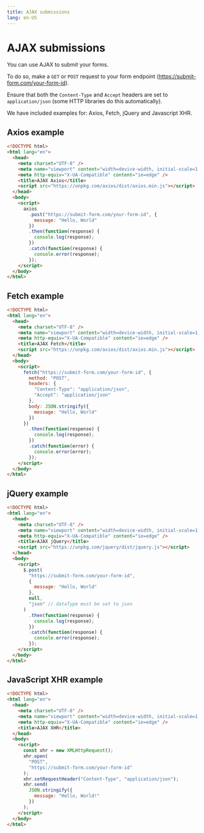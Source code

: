 ```yaml
---
title: AJAX submissions
lang: en-US
---
```


# AJAX submissions

You can use AJAX to submit your forms.

To do so, make a `GET` or `POST` request to your form endpoint (https://submit-form.com/your-form-id).

Ensure that both the `Content-Type` and `Accept` headers are set to `application/json` (some HTTP libraries do this automatically).

We have included examples for: Axios, Fetch, jQuery and Javascript XHR.

## Axios example

```html
<!DOCTYPE html>
<html lang="en">
  <head>
    <meta charset="UTF-8" />
    <meta name="viewport" content="width=device-width, initial-scale=1.0" />
    <meta http-equiv="X-UA-Compatible" content="ie=edge" />
    <title>AJAX Axios</title>
    <script src="https://unpkg.com/axios/dist/axios.min.js"></script>
  </head>
  <body>
    <script>
      axios
        .post("https://submit-form.com/your-form-id", {
          message: "Hello, World"
        })
        .then(function(response) {
          console.log(response);
        })
        .catch(function(response) {
          console.error(response);
        });
    </script>
  </body>
</html>
```

## Fetch example

```html
<!DOCTYPE html>
<html lang="en">
  <head>
    <meta charset="UTF-8" />
    <meta name="viewport" content="width=device-width, initial-scale=1.0" />
    <meta http-equiv="X-UA-Compatible" content="ie=edge" />
    <title>AJAX Fetch</title>
    <script src="https://unpkg.com/axios/dist/axios.min.js"></script>
  </head>
  <body>
    <script>
      fetch("https://submit-form.com/your-form-id", {
        method: "POST",
        headers: {
          "Content-Type": "application/json",
          "Accept": "application/json"
        },
        body: JSON.stringify({
          message: "Hello, World"
        })
      })
        .then(function(response) {
          console.log(response);
        })
        .catch(function(error) {
          console.error(error);
        });
    </script>
  </body>
</html>
```

## jQuery example

```html
<!DOCTYPE html>
<html lang="en">
  <head>
    <meta charset="UTF-8" />
    <meta name="viewport" content="width=device-width, initial-scale=1.0" />
    <meta http-equiv="X-UA-Compatible" content="ie=edge" />
    <title>AJAX jQuery</title>
    <script src="https://unpkg.com/jquery/dist/jquery.js"></script>
  </head>
  <body>
    <script>
      $.post(
        "https://submit-form.com/your-form-id",
        {
          message: "Hello, World"
        },
        null,
        "json" // dataType must be set to json
      )
        .then(function(response) {
          console.log(response);
        })
        .catch(function(response) {
          console.error(response);
        });
    </script>
  </body>
</html>
```

## JavaScript XHR example

```html
<!DOCTYPE html>
<html lang="en">
  <head>
    <meta charset="UTF-8" />
    <meta name="viewport" content="width=device-width, initial-scale=1.0" />
    <meta http-equiv="X-UA-Compatible" content="ie=edge" />
    <title>AJAX XHR</title>
  </head>
  <body>
    <script>
      const xhr = new XMLHttpRequest();
      xhr.open(
        "POST",
        "https://submit-form.com/your-form-id"
      );
      xhr.setRequestHeader("Content-Type", "application/json");
      xhr.send(
        JSON.stringify({
          message: "Hello, World!"
        })
      );
    </script>
  </body>
</html>
```